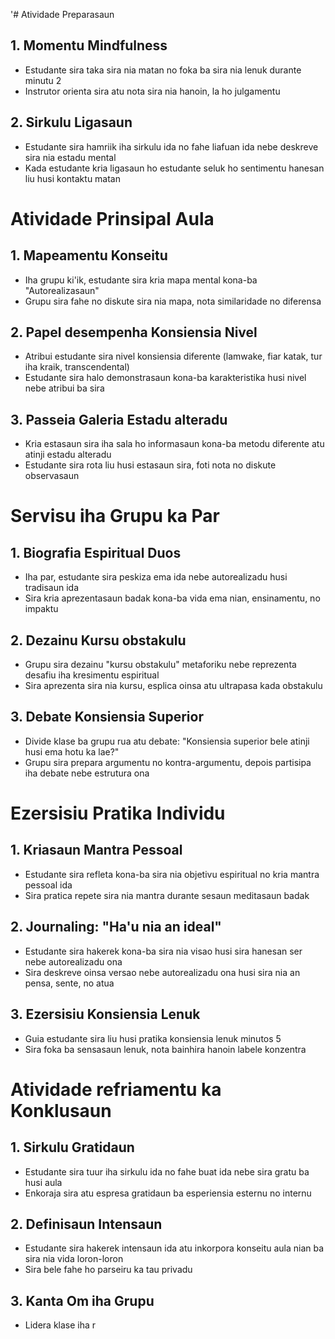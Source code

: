 '# Atividade Preparasaun

## 1. Momentu Mindfulness
- Estudante sira taka sira nia matan no foka ba sira nia lenuk durante minutu 2
- Instrutor orienta sira atu nota sira nia hanoin, la ho julgamentu

## 2. Sirkulu Ligasaun
- Estudante sira hamriik iha sirkulu ida no fahe liafuan ida nebe deskreve sira nia estadu mental
- Kada estudante kria ligasaun ho estudante seluk ho sentimentu hanesan liu husi kontaktu matan

# Atividade Prinsipal Aula 

## 1. Mapeamentu Konseitu
- Iha grupu ki'ik, estudante sira kria mapa mental kona-ba "Autorealizasaun"
- Grupu sira fahe no diskute sira nia mapa, nota similaridade no diferensa

## 2. Papel desempenha Konsiensia Nivel
- Atribui estudante sira nivel konsiensia diferente (lamwake, fiar katak, tur iha kraik, transcendental)
- Estudante sira halo demonstrasaun kona-ba karakteristika husi nivel nebe atribui ba sira

## 3. Passeia Galeria Estadu alteradu
- Kria estasaun sira iha sala ho informasaun kona-ba metodu diferente atu atinji estadu alteradu
- Estudante sira rota liu husi estasaun sira, foti nota no diskute observasaun

# Servisu iha Grupu ka Par

## 1. Biografia Espiritual Duos
- Iha par, estudante sira peskiza ema ida nebe autorealizadu husi tradisaun ida
- Sira kria aprezentasaun badak kona-ba vida ema nian, ensinamentu, no impaktu

## 2. Dezainu Kursu obstakulu
- Grupu sira dezainu "kursu obstakulu" metaforiku nebe reprezenta desafiu iha kresimentu espiritual
- Sira aprezenta sira nia kursu, esplica oinsa atu ultrapasa kada obstakulu

## 3. Debate Konsiensia Superior
- Divide klase ba grupu rua atu debate: "Konsiensia superior bele atinji husi ema hotu ka lae?"
- Grupu sira prepara argumentu no kontra-argumentu, depois partisipa iha debate nebe estrutura ona

# Ezersisiu Pratika Individu

## 1. Kriasaun Mantra Pessoal
- Estudante sira refleta kona-ba sira nia objetivu espiritual no kria mantra pessoal ida
- Sira pratica repete sira nia mantra durante sesaun meditasaun badak

## 2. Journaling: "Ha'u nia an ideal"
- Estudante sira hakerek kona-ba sira nia visao husi sira hanesan ser nebe autorealizadu ona
- Sira deskreve oinsa versao nebe autorealizadu ona husi sira nia an pensa, sente, no atua

## 3. Ezersisiu Konsiensia Lenuk
- Guia estudante sira liu husi pratika konsiensia lenuk minutos 5
- Sira foka ba sensasaun lenuk, nota bainhira hanoin labele konzentra

# Atividade refriamentu ka Konklusaun

## 1. Sirkulu Gratidaun
- Estudante sira tuur iha sirkulu ida no fahe buat ida nebe sira gratu ba husi aula
- Enkoraja sira atu espresa gratidaun ba esperiensia esternu no internu

## 2. Definisaun Intensaun
- Estudante sira hakerek intensaun ida atu inkorpora konseitu aula nian ba sira nia vida loron-loron
- Sira bele fahe ho parseiru ka tau privadu

## 3. Kanta Om iha Grupu
- Lidera klase iha r